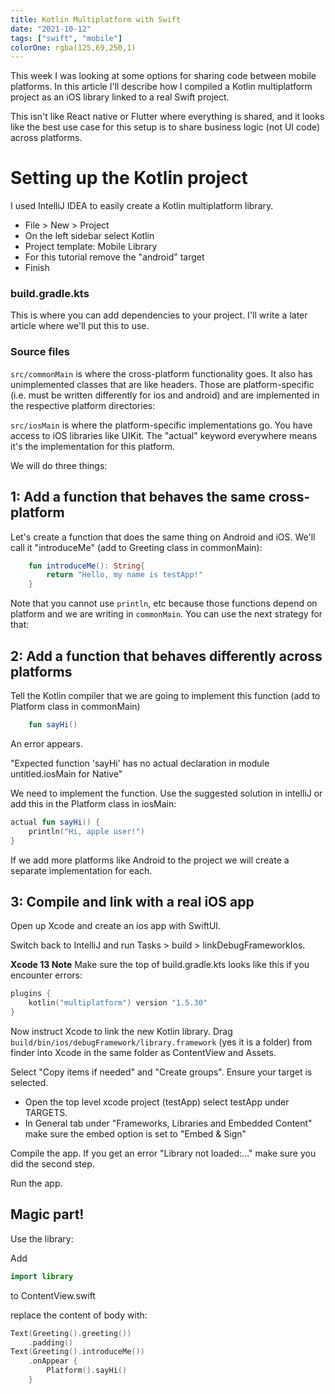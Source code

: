 ```yaml
---
title: Kotlin Multiplatform with Swift
date: "2021-10-12"
tags: ["swift", "mobile"]
colorOne: rgba(125,69,250,1)
---
```


This week I was looking at some options for sharing code between mobile platforms. In this article I'll describe how I compiled a Kotlin multiplatform project as an iOS library linked to a real Swift project. 

This isn't like React native or Flutter where everything is shared, and it looks like the best use case for this setup is to share business logic (not UI code) across platforms. 

# Setting up the Kotlin project

I used IntelliJ IDEA to easily create a Kotlin multiplatform library. 

* File > New > Project
* On the left sidebar select Kotlin
* Project template: Mobile Library
* For this tutorial remove the "android" target
* Finish

### build.gradle.kts

This is where you can add dependencies to your project. I'll write a later article where we'll put this to use.

### Source files

`src/commonMain` is where the cross-platform functionality goes. It also has unimplemented classes that are like headers. Those are platform-specific (i.e. must be written differently for ios and android) and are implemented in the respective platform directories: 

`src/iosMain` is where the platform-specific implementations go. You have access to iOS libraries like UIKit. The "actual" keyword everywhere means it's the implementation for this platform.

We will do three things: 

## 1: Add a function that behaves the same cross-platform

Let's create a function that does the same thing on Android and iOS. We'll call it "introduceMe" (add to Greeting class in commonMain):

```kotlin
    fun introduceMe(): String{
        return "Hello, my name is testApp!"
    }
```

Note that you cannot use `println`, etc because those functions depend on platform and we are writing in `commonMain`. You can use the next strategy for that:

## 2: Add a function that behaves differently across platforms

Tell the Kotlin compiler that we are going to implement this function (add to Platform class in commonMain)
```kotlin
    fun sayHi()
```
An error appears. 

"Expected function 'sayHi' has no actual declaration in module untitled.iosMain for Native"

 We need to implement the function. Use the suggested solution in intelliJ or add this in the Platform class in iosMain: 

```kotlin
actual fun sayHi() {
    println("Hi, apple user!")
}
```

If we add more platforms like Android to the project we will create a separate implementation for each.

## 3: Compile and link with a real iOS app

Open up Xcode and create an ios app with SwiftUI.

Switch back to IntelliJ and run Tasks > build > linkDebugFrameworkIos. 

**Xcode 13 Note**
Make sure the top of build.gradle.kts looks like this if you encounter errors:
``` kotlin
plugins {
    kotlin("multiplatform") version "1.5.30"
}
```
Now instruct Xcode to link the new Kotlin library. 
Drag `build/bin/ios/debugFramework/library.framework` (yes it is a folder) from finder into Xcode in the same folder as ContentView and Assets. 

Select "Copy items if needed" and "Create groups". Ensure your target is selected. 

* Open the top level xcode project (testApp) select testApp under TARGETS.
* In General tab under "Frameworks, Libraries and Embedded Content" make sure the embed option is set to "Embed & Sign"

Compile the app. If you get an error "Library not loaded:..." make sure you did the second step.

Run the app. 

## Magic part!

Use the library:

Add 
```swift
import library
```
to ContentView.swift 

replace the content of body with: 
```swift
Text(Greeting().greeting())
    .padding()
Text(Greeting().introduceMe())
    .onAppear {
        Platform().sayHi()
    }
```



